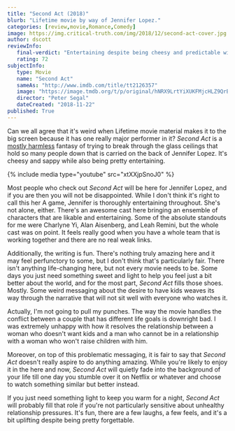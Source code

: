 ```yaml
---
title: "Second Act (2018)"
blurb: "Lifetime movie by way of Jennifer Lopez."
categories: [review,movie,Romance,Comedy]
image: https://img.critical-truth.com/img/2018/12/second-act-cover.jpg
author: dscott
reviewInfo:
   final-verdict: "Entertaining despite being cheesy and predictable with some unfortunate messaging." 
   rating: 72
subjectInfo:
   type: Movie
   name: "Second Act"
   sameAs: "http://www.imdb.com/title/tt2126357"
   image: "https://image.tmdb.org/t/p/original/hNRX9LrtYiXUKFMjcHLZ9QrBbH9.jpg"
   director: "Peter Segal"
   dateCreated: "2018-11-22"
published: True
---
```



Can we all agree that it's weird when Lifetime movie material makes it to the big screen because it has one really major performer in it? *Second Act* is a [mostly harmless](https://en.wikipedia.org/wiki/Mostly_Harmless) fantasy of trying to break through the glass ceilings that hold so many people down that is carried on the back of Jennifer Lopez. It's cheesy and sappy while also being pretty entertaining.  

{% include media type="youtube" src="xtXXjpSnoJ0" %}

Most people who check out *Second Act* will be here for Jennifer Lopez, and if you are then you will not be disappointed. While I don't think it's right to call this her A game, Jennifer is thoroughly entertaining throughout. She's not alone, either. There's an awesome cast here bringing an ensemble of characters that are likable and entertaining. Some of the absolute standouts for me were Charlyne Yi, Alan Aisenberg, and Leah Remini, but the whole cast was on point. It feels really good when you have a whole team that is working together and there are no real weak links.

Additionally, the writing is fun. There's nothing truly amazing here and it may feel perfunctory to some, but I don't think that's particularly fair. There isn't anything life-changing here, but not every movie needs to be. Some days you just need something sweet and light to help you feel just a bit better about the world, and for the most part, *Second Act* fills those shoes. Mostly. Some weird messaging about the desire to have kids weaves its way through the narrative that will not sit well with everyone who watches it. 

Actually, I'm not going to pull my punches. The way the movie handles the conflict between a couple that has different life goals is downright bad. I was extremely unhappy with how it resolves the relationship between a woman who doesn't want kids and a man who cannot be in a relationship with a woman who won't raise children with him.

Moreover, on top of this problematic messaging, it is fair to say that *Second Act* doesn't really aspire to do anything amazing. While you're likely to enjoy it in the here and now, *Second Act* will quietly fade into the background of your life till one day you stumble over it on Netflix or whatever and choose to watch something similar but better instead. 

If you just need something light to keep you warm for a night, *Second Act* will probably fill that role if you're not particularly sensitive about unhealthy relationship pressures. It's fun, there are a few laughs, a few feels, and it's a bit uplifting despite being pretty forgettable.